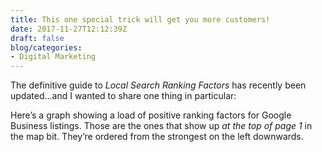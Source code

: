 ```yaml
---
title: This one special trick will get you more customers!
date: 2017-11-27T12:12:39Z
draft: false
blog/categories:
- Digital Marketing
---
```


The definitive guide to *Local Search Ranking Factors* has recently been updated…and I wanted to share one thing in particular:

Here’s a graph showing a load of positive ranking factors for Google Business listings. Those are the ones that show up *at the top of page 1* in the map bit. They’re ordered from the strongest on the left downwards.
